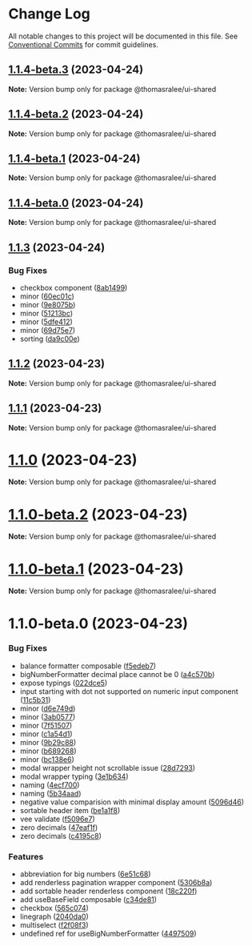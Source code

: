 # Change Log

All notable changes to this project will be documented in this file.
See [Conventional Commits](https://conventionalcommits.org) for commit guidelines.

## [1.1.4-beta.3](https://github.com/ThomasRalee/ui/compare/@thomasralee/ui-shared@1.1.4-beta.2...@thomasralee/ui-shared@1.1.4-beta.3) (2023-04-24)

**Note:** Version bump only for package @thomasralee/ui-shared





## [1.1.4-beta.2](https://github.com/ThomasRalee/ui/compare/@thomasralee/ui-shared@1.1.4-beta.1...@thomasralee/ui-shared@1.1.4-beta.2) (2023-04-24)

**Note:** Version bump only for package @thomasralee/ui-shared





## [1.1.4-beta.1](https://github.com/ThomasRalee/ui/compare/@thomasralee/ui-shared@1.1.4-beta.0...@thomasralee/ui-shared@1.1.4-beta.1) (2023-04-24)

**Note:** Version bump only for package @thomasralee/ui-shared





## [1.1.4-beta.0](https://github.com/ThomasRalee/ui/compare/@thomasralee/ui-shared@1.1.3...@thomasralee/ui-shared@1.1.4-beta.0) (2023-04-24)

**Note:** Version bump only for package @thomasralee/ui-shared





## [1.1.3](https://github.com/ThomasRalee/ui/compare/@thomasralee/ui-shared@1.1.2...@thomasralee/ui-shared@1.1.3) (2023-04-24)


### Bug Fixes

* checkbox component ([8ab1499](https://github.com/ThomasRalee/ui/commit/8ab14999f02ecd61ebc9d382fb0155e847ec8baa))
* minor ([60ec01c](https://github.com/ThomasRalee/ui/commit/60ec01c2e1919f87816e3ca11b5ceb44f6b31bd3))
* minor ([9e8075b](https://github.com/ThomasRalee/ui/commit/9e8075b98875aa093be8dc56b45c7e7888e40bda))
* minor ([51213bc](https://github.com/ThomasRalee/ui/commit/51213bcba5617f79b77aa17a2f9b3e73f73580ba))
* minor ([5dfe412](https://github.com/ThomasRalee/ui/commit/5dfe412eb11d2f56872c8ee684738a8e1901ba89))
* minor ([69d75e7](https://github.com/ThomasRalee/ui/commit/69d75e7d0852b20015ed320fbbf42990f866dcb8))
* sorting ([da9c00e](https://github.com/ThomasRalee/ui/commit/da9c00eb33d936744ab48bc39c2016d385c8c8d0))





## [1.1.2](https://github.com/ThomasRalee/ui/compare/@thomasralee/ui-shared@1.1.1...@thomasralee/ui-shared@1.1.2) (2023-04-23)

**Note:** Version bump only for package @thomasralee/ui-shared





## [1.1.1](https://github.com/ThomasRalee/ui/compare/@thomasralee/ui-shared@1.1.0...@thomasralee/ui-shared@1.1.1) (2023-04-23)

**Note:** Version bump only for package @thomasralee/ui-shared





# [1.1.0](https://github.com/ThomasRalee/ui/compare/@thomasralee/ui-shared@1.1.0-beta.2...@thomasralee/ui-shared@1.1.0) (2023-04-23)

**Note:** Version bump only for package @thomasralee/ui-shared





# [1.1.0-beta.2](https://github.com/ThomasRalee/ui/compare/@thomasralee/ui-shared@1.1.0-beta.1...@thomasralee/ui-shared@1.1.0-beta.2) (2023-04-23)

**Note:** Version bump only for package @thomasralee/ui-shared





# [1.1.0-beta.1](https://github.com/ThomasRalee/ui/compare/@thomasralee/ui-shared@1.1.0-beta.0...@thomasralee/ui-shared@1.1.0-beta.1) (2023-04-23)

**Note:** Version bump only for package @thomasralee/ui-shared





# 1.1.0-beta.0 (2023-04-23)


### Bug Fixes

* balance formatter composable ([f5edeb7](https://github.com/ThomasRalee/ui/commit/f5edeb75e0a240011cc4f9a8face4b303198c221))
* bigNumberFormatter decimal place cannot be 0 ([a4c570b](https://github.com/ThomasRalee/ui/commit/a4c570b90bd346b05c56dc126f0d7a53c64a73dc))
* expose typings ([022dce5](https://github.com/ThomasRalee/ui/commit/022dce59b66ab3c29e1fbebea61186a7c1f1c900))
* input starting with dot not supported on numeric input component ([11c5b31](https://github.com/ThomasRalee/ui/commit/11c5b3130a0fdbc9a2af4558950a91af56541e66))
* minor ([d6e749d](https://github.com/ThomasRalee/ui/commit/d6e749dc388f9fa857f8fa456d09541167c910c7))
* minor ([3ab0577](https://github.com/ThomasRalee/ui/commit/3ab0577ea4897f9fb9169b5ed385f42ca6190d53))
* minor ([7f51507](https://github.com/ThomasRalee/ui/commit/7f51507d0f7845b7c5a4ba08329fd35b671e766e))
* minor ([c1a54d1](https://github.com/ThomasRalee/ui/commit/c1a54d1cec1a00aba67c4e4546d1a9eb57550d91))
* minor ([9b29c88](https://github.com/ThomasRalee/ui/commit/9b29c88b696c3d8f1d6dc0145b8e6d87798ec540))
* minor ([b689268](https://github.com/ThomasRalee/ui/commit/b689268736471a0748e98822974038e60977582a))
* minor ([bc138e6](https://github.com/ThomasRalee/ui/commit/bc138e6efc098f09ff665c744c366e789f8da9f9))
* modal wrapper height not scrollable issue ([28d7293](https://github.com/ThomasRalee/ui/commit/28d7293880fecfd016cacf2e7f5a59ec4f75310d))
* modal wrapper typing ([3e1b634](https://github.com/ThomasRalee/ui/commit/3e1b63434031c9bc76b270cfee25d81e1dd8e74c))
* naming ([4ecf700](https://github.com/ThomasRalee/ui/commit/4ecf70080cca6045cd05c924c212752436f3db32))
* naming ([5b34aad](https://github.com/ThomasRalee/ui/commit/5b34aad9fc72298d86edf4e868076bd785f3ee85))
* negative value comparision with minimal display amount ([5096d46](https://github.com/ThomasRalee/ui/commit/5096d46504c63ebb3dfa13727fb2725b0df01702))
* sortable header item ([be1a1f8](https://github.com/ThomasRalee/ui/commit/be1a1f869410e4ac9cd467c5370877835a0fd487))
* vee validate ([f5096e7](https://github.com/ThomasRalee/ui/commit/f5096e729734dcd9a7458a8f4e721101a8f490d9))
* zero decimals ([47eaf1f](https://github.com/ThomasRalee/ui/commit/47eaf1ff6512310224eed1a805637a751e1907ab))
* zero decimals ([c4195c8](https://github.com/ThomasRalee/ui/commit/c4195c8ac375ab23f8242902abb7d7250c97b0bd))


### Features

* abbreviation for big numbers ([6e51c68](https://github.com/ThomasRalee/ui/commit/6e51c68ee8bfeb6137dd66dcd2f6278773c1fc22))
* add renderless pagination wrapper component ([5306b8a](https://github.com/ThomasRalee/ui/commit/5306b8ae8ce34a2eeabbd0fa6aaccd99b96b79bf))
* add sortable header renderless component ([18c220f](https://github.com/ThomasRalee/ui/commit/18c220f1643c309d54e0c2559d7d5910c2d78061))
* add useBaseField composable ([c34de81](https://github.com/ThomasRalee/ui/commit/c34de817b014f322ffd07cc503cbdbdcf6cdab06))
* checkbox ([565c074](https://github.com/ThomasRalee/ui/commit/565c074220572d0f4cb0fab7bb8f61edc1f1eed5))
* linegraph ([2040da0](https://github.com/ThomasRalee/ui/commit/2040da078452e375a031e16b162691627e2ef87f))
* multiselect ([f2f08f3](https://github.com/ThomasRalee/ui/commit/f2f08f3c0b35733c7092392315ca5418dbfa631f))
* undefined ref for useBigNumberFormatter ([4497509](https://github.com/ThomasRalee/ui/commit/44975096cf1ecb26e46c36d52fc2381d2032d6c3))
